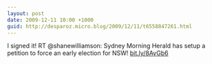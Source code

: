 ```yaml
---
layout: post
date: 2009-12-11 10:00 +1000
guid: http://desparoz.micro.blog/2009/12/11/t6558847261.html
---
```

I signed it! RT @shanewilliamson: Sydney Morning Herald has setup a petition to force an early election for NSW! [bit.ly/8AyGb6](http://bit.ly/8AyGb6)
